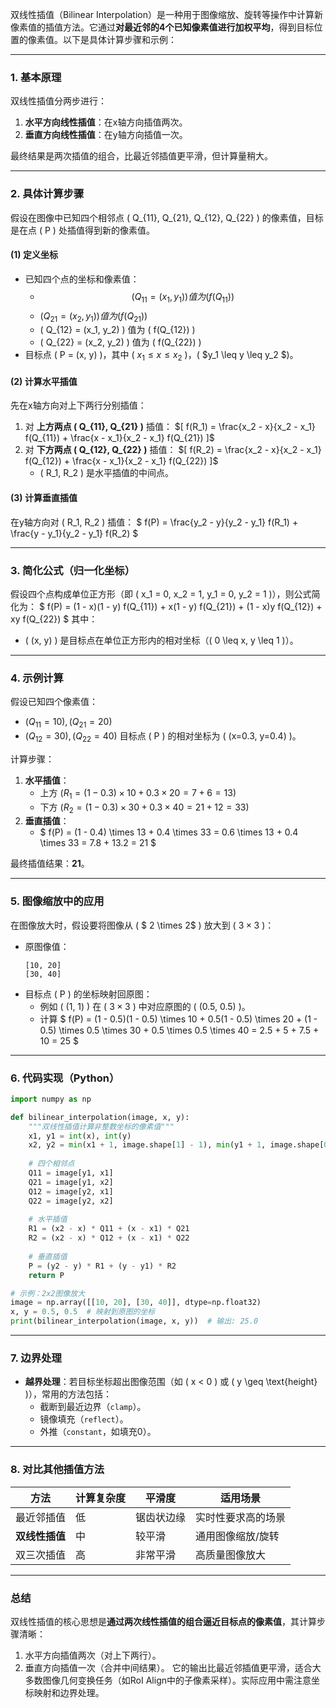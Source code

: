双线性插值（Bilinear Interpolation）是一种用于图像缩放、旋转等操作中计算新像素值的插值方法。它通过**对最近邻的4个已知像素值进行加权平均**，得到目标位置的像素值。以下是具体计算步骤和示例：

---

### **1. 基本原理**
双线性插值分两步进行：
1. **水平方向线性插值**：在x轴方向插值两次。
2. **垂直方向线性插值**：在y轴方向插值一次。

最终结果是两次插值的组合，比最近邻插值更平滑，但计算量稍大。

---

### **2. 具体计算步骤**
假设在图像中已知四个相邻点 \( Q_{11}, Q_{21}, Q_{12}, Q_{22} \) 的像素值，目标是在点 \( P \) 处插值得到新的像素值。

#### **(1) 定义坐标**
- 已知四个点的坐标和像素值：
  - $$( Q_{11} = (x_1, y_1) ) 值为 ( f(Q_{11}) )$$
  - $( Q_{21} = (x_2, y_1) ) 值为 ( f(Q_{21}) )$
  - \( Q_{12} = (x_1, y_2) \) 值为 \( f(Q_{12}) \)
  - \( Q_{22} = (x_2, y_2) \) 值为 \( f(Q_{22}) \)
- 目标点 \( P = (x, y) \)，其中 \( $x_1 \leq x \leq x_2$ \)，\( $y_1 \leq y \leq y_2 $\)。

#### **(2) 计算水平插值**
先在x轴方向对上下两行分别插值：
1. 对 **上方两点 \( Q_{11}, Q_{21} \)** 插值：
   $[
   f(R_1) = \frac{x_2 - x}{x_2 - x_1} f(Q_{11}) + \frac{x - x_1}{x_2 - x_1} f(Q_{21})
   ]$
2. 对 **下方两点 \( Q_{12}, Q_{22} \)** 插值：
   $[
   f(R_2) = \frac{x_2 - x}{x_2 - x_1} f(Q_{12}) + \frac{x - x_1}{x_2 - x_1} f(Q_{22})
   ]$
   - \( R_1, R_2 \) 是水平插值的中间点。

#### **(3) 计算垂直插值**
在y轴方向对 \( R_1, R_2 \) 插值：
$
f(P) = \frac{y_2 - y}{y_2 - y_1} f(R_1) + \frac{y - y_1}{y_2 - y_1} f(R_2)
$

---

### **3. 简化公式（归一化坐标）**
假设四个点构成单位正方形（即 \( x_1 = 0, x_2 = 1, y_1 = 0, y_2 = 1 \)），则公式简化为：
$
f(P) = (1 - x)(1 - y) f(Q_{11}) + x(1 - y) f(Q_{21}) + (1 - x)y f(Q_{12}) + xy f(Q_{22})
$
其中：

- \( (x, y) \) 是目标点在单位正方形内的相对坐标（\( 0 \leq x, y \leq 1 \)）。

---

### **4. 示例计算**
假设已知四个像素值：
- $( Q_{11} = 10 ), ( Q_{21} = 20 )$
- $( Q_{12} = 30 ), ( Q_{22} = 40 )$
目标点 \( P \) 的相对坐标为 \( (x=0.3, y=0.4) \)。

计算步骤：
1. **水平插值**：
   - 上方 $( R_1 = (1 - 0.3) \times 10 + 0.3 \times 20 = 7 + 6 = 13 )$
   - 下方 $( R_2 = (1 - 0.3) \times 30 + 0.3 \times 40 = 21 + 12 = 33 )$
2. **垂直插值**：
   - $ f(P) = (1 - 0.4) \times 13 + 0.4 \times 33 = 0.6 \times 13 + 0.4 \times 33 = 7.8 + 13.2 = 21 $

最终插值结果：**21**。

---

### **5. 图像缩放中的应用**
在图像放大时，假设要将图像从 \( $ 2 \times 2$ \) 放大到 \( $3 \times 3$ \)：
- 原图像值：
  ```
  [10, 20]
  [30, 40]
  ```
- 目标点 \( P \) 的坐标映射回原图：
  - 例如 \( (1, 1) \) 在 \( $3 \times 3$ \) 中对应原图的 \( (0.5, 0.5) \)。
  - 计算 $ f(P) = (1 - 0.5)(1 - 0.5) \times 10 + 0.5(1 - 0.5) \times 20 + (1 - 0.5) \times 0.5 \times 30 + 0.5 \times 0.5 \times 40 = 2.5 + 5 + 7.5 + 10 = 25 $

---

### **6. 代码实现（Python）**
```python
import numpy as np

def bilinear_interpolation(image, x, y):
    """双线性插值计算非整数坐标的像素值"""
    x1, y1 = int(x), int(y)
    x2, y2 = min(x1 + 1, image.shape[1] - 1), min(y1 + 1, image.shape[0] - 1)
  
    # 四个相邻点
    Q11 = image[y1, x1]
    Q21 = image[y1, x2]
    Q12 = image[y2, x1]
    Q22 = image[y2, x2]
  
    # 水平插值
    R1 = (x2 - x) * Q11 + (x - x1) * Q21
    R2 = (x2 - x) * Q12 + (x - x1) * Q22
  
    # 垂直插值
    P = (y2 - y) * R1 + (y - y1) * R2
    return P

# 示例：2x2图像放大
image = np.array([[10, 20], [30, 40]], dtype=np.float32)
x, y = 0.5, 0.5  # 映射到原图的坐标
print(bilinear_interpolation(image, x, y))  # 输出: 25.0
```

---

### **7. 边界处理**
- **越界处理**：若目标坐标超出图像范围（如 \( x < 0 \) 或 \( y \geq \text{height} \)），常用的方法包括：
  - 截断到最近边界（`clamp`）。
  - 镜像填充（`reflect`）。
  - 外推（`constant`，如填充0）。

---

### **8. 对比其他插值方法**
| **方法**       | 计算复杂度 | 平滑度     | 适用场景           |
| -------------- | ---------- | ---------- | ------------------ |
| 最近邻插值     | 低         | 锯齿状边缘 | 实时性要求高的场景 |
| **双线性插值** | 中         | 较平滑     | 通用图像缩放/旋转  |
| 双三次插值     | 高         | 非常平滑   | 高质量图像放大     |

---

### **总结**
双线性插值的核心思想是**通过两次线性插值的组合逼近目标点的像素值**，其计算步骤清晰：
1. 水平方向插值两次（对上下两行）。
2. 垂直方向插值一次（合并中间结果）。
它的输出比最近邻插值更平滑，适合大多数图像几何变换任务（如RoI Align中的子像素采样）。实际应用中需注意坐标映射和边界处理。